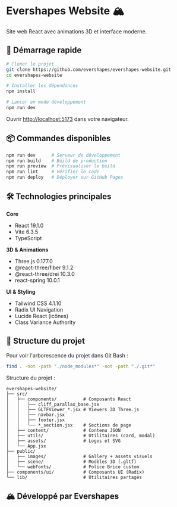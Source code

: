 # Evershapes Website 🏔

Site web React avec animations 3D et interface moderne.

## 🚀 Démarrage rapide

```bash
# Cloner le projet
git clone https://github.com/evershapes/evershapes-website.git
cd evershapes-website

# Installer les dépendances
npm install

# Lancer en mode développement
npm run dev
```

Ouvrir [http://localhost:5173](http://localhost:5173) dans votre navigateur.

## 📦 Commandes disponibles

```bash
npm run dev      # Serveur de développement
npm run build    # Build de production
npm run preview  # Prévisualiser le build
npm run lint     # Vérifier le code
npm run deploy   # Déployer sur GitHub Pages
```

## 🛠 Technologies principales

**Core**
- React 19.1.0
- Vite 6.3.5
- TypeScript

**3D & Animations**
- Three.js 0.177.0
- @react-three/fiber 9.1.2
- @react-three/drei 10.3.0
- react-spring 10.0.1

**UI & Styling**
- Tailwind CSS 4.1.10
- Radix UI Navigation
- Lucide React (icônes)
- Class Variance Authority

## 📁 Structure du projet

Pour voir l'arborescence du projet dans Git Bash :

```bash
find . -not -path "./node_modules*" -not -path "./.git*"
```

Structure du projet :
```
evershapes-website/
├── src/
│   ├── components/          # Composants React
│   │   ├── cliff_parallax_base.jsx
│   │   ├── GLTFViewer_*.jsx # Viewers 3D Three.js
│   │   ├── navbar.jsx
│   │   ├── footer.jsx
│   │   └── *_section.jsx    # Sections de page
│   ├── content/             # Contenu JSON
│   ├── utils/               # Utilitaires (card, modal)
│   ├── assets/              # Logos et SVG
│   └── App.jsx
├── public/
│   ├── images/              # Gallery + assets visuels
│   ├── scene/               # Modèles 3D (.gltf)
│   └── webFonts/            # Police Brice custom
├── components/ui/           # Composants UI (Radix)
└── lib/                     # Utilitaires partagés
```

## 🏔 Développé par Evershapes
